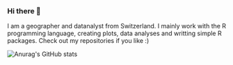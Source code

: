 ### Hi there 👋

I am a geographer and datanalyst from Switzerland. I mainly work with the R programming language, creating plots, data analyses and writting simple R packages. Check out my repositories if you like :)

![Anurag's GitHub stats](https://github-readme-stats.vercel.app/api?username=toebR&show_icons=true&theme=dracula)
<!--
**toebR/toebR** is a ✨ _special_ ✨ repository because its `README.md` (this file) appears on your GitHub profile.



Here are some ideas to get you started:

- 🔭 I’m currently working on ...
- 🌱 I’m currently learning ...
- 👯 I’m looking to collaborate on ...
- 🤔 I’m looking for help with ...
- 💬 Ask me about ...
- 📫 How to reach me: ...
- 😄 Pronouns: ...
- ⚡ Fun fact: ...
-->
